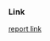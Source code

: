 ### Link

[report link](https://drive.google.com/file/d/11mDAGaU_s4GdO0mxprpxPvFMOSKjatHT/view?usp=sharing)